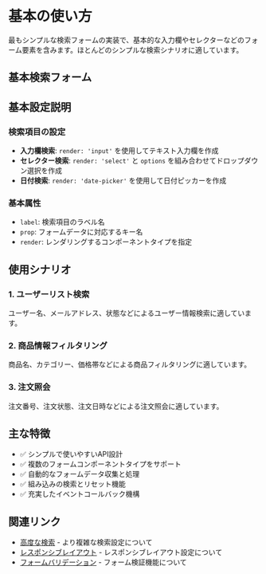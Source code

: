 # 基本の使い方

最もシンプルな検索フォームの実装で、基本的な入力欄やセレクターなどのフォーム要素を含みます。ほとんどのシンプルな検索シナリオに適しています。

## 基本検索フォーム

<DemoPreview dir="demos/ma-search/basic-usage" />

## 基本設定説明

### 検索項目の設定
- **入力欄検索**: `render: 'input'` を使用してテキスト入力欄を作成
- **セレクター検索**: `render: 'select'` と `options` を組み合わせてドロップダウン選択を作成
- **日付検索**: `render: 'date-picker'` を使用して日付ピッカーを作成

### 基本属性
- `label`: 検索項目のラベル名
- `prop`: フォームデータに対応するキー名
- `render`: レンダリングするコンポーネントタイプを指定

## 使用シナリオ

### 1. ユーザーリスト検索
ユーザー名、メールアドレス、状態などによるユーザー情報検索に適しています。

### 2. 商品情報フィルタリング
商品名、カテゴリー、価格帯などによる商品フィルタリングに適しています。

### 3. 注文照会
注文番号、注文状態、注文日時などによる注文照会に適しています。

## 主な特徴

- ✅ シンプルで使いやすいAPI設計
- ✅ 複数のフォームコンポーネントタイプをサポート
- ✅ 自動的なフォームデータ収集と処理
- ✅ 組み込みの検索とリセット機能
- ✅ 充実したイベントコールバック機構

## 関連リンク

- [高度な検索](./advanced-search) - より複雑な検索設定について
- [レスポンシブレイアウト](./responsive-layout) - レスポンシブレイアウト設定について
- [フォームバリデーション](./form-validation) - フォーム検証機能について